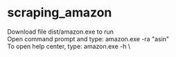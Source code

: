 # scraping_amazon
Download file dist/amazon.exe to run \
Open command prompt and type: amazon.exe -ra "asin" \
To open help center, type: amazon.exe -h \